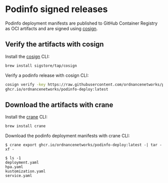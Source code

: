 # Podinfo signed releases

Podinfo deployment manifests are published to GitHub Container Registry as OCI artifacts
and are signed using [cosign](https://github.com/sigstore/cosign).

## Verify the artifacts with cosign

Install the [cosign](https://github.com/sigstore/cosign) CLI:

```sh
brew install sigstore/tap/cosign
```

Verify a podinfo release with cosign CLI:

```sh
cosign verify -key https://raw.githubusercontent.com/ordnancenetworks/podinfo/master/cosign/cosign.pub \
ghcr.io/ordnancenetworks/podinfo-deploy:latest
```

## Download the artifacts with crane

Install the [crane](https://github.com/google/go-containerregistry/tree/main/cmd/crane) CLI:

```sh
brew install crane
```

Download the podinfo deployment manifests with crane CLI:

```console
$ crane export ghcr.io/ordnancenetworks/podinfo-deploy:latest -| tar -xf - 

$ ls -1
deployment.yaml
hpa.yaml
kustomization.yaml
service.yaml
```

